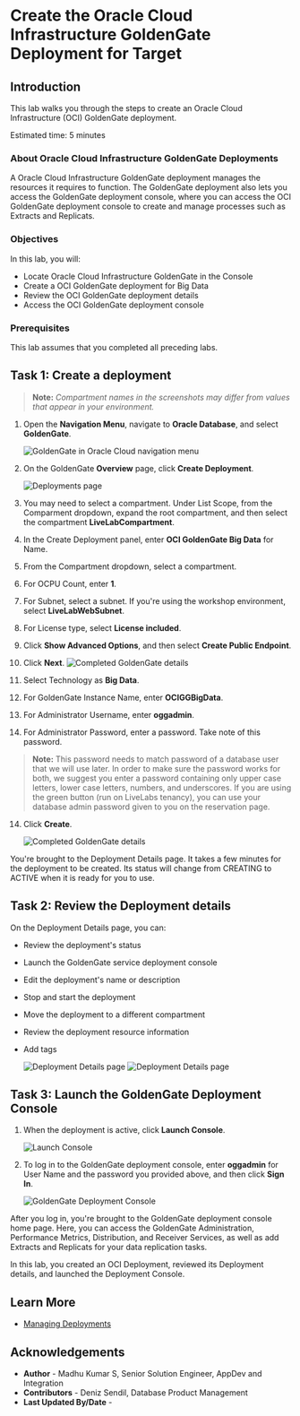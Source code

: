 # Create the Oracle Cloud Infrastructure GoldenGate Deployment for Target

## Introduction

This lab walks you through the steps to create an Oracle Cloud Infrastructure (OCI) GoldenGate deployment.

Estimated time: 5 minutes

### About Oracle Cloud Infrastructure GoldenGate Deployments

A Oracle Cloud Infrastructure GoldenGate deployment manages the resources it requires to function. The GoldenGate deployment also lets you access the GoldenGate deployment console, where you can access the OCI GoldenGate deployment console to create and manage processes such as Extracts and Replicats.

### Objectives

In this lab, you will:
* Locate Oracle Cloud Infrastructure GoldenGate in the Console
* Create a OCI GoldenGate deployment for Big Data
* Review the OCI GoldenGate deployment details
* Access the OCI GoldenGate deployment console

### Prerequisites

This lab assumes that you completed all preceding labs.

## Task 1: Create a deployment

> **Note:** *Compartment names in the screenshots may differ from values that appear in your environment.*

1.  Open the **Navigation Menu**, navigate to **Oracle Database**, and select **GoldenGate**.

    ![GoldenGate in Oracle Cloud navigation menu](images/database-goldengate.png " ")

2.  On the GoldenGate **Overview** page, click **Create Deployment**.

    ![Deployments page](images/create-deployment-select.png "")
3.  You may need to select a compartment. Under List Scope, from the Comparment dropdown, expand the root compartment, and then select the compartment **LiveLabCompartment**.

4.  In the Create Deployment panel, enter **OCI GoldenGate Big Data** for Name.

5.  From the Compartment dropdown, select a compartment.

6.  For OCPU Count, enter **1**.

7.  For Subnet, select a subnet. If you're using the workshop environment, select **LiveLabWebSubnet**.

8.  For License type, select **License included**.
9.  Click **Show Advanced Options**, and then select **Create Public Endpoint**.


9. Click **Next**.
    ![Completed GoldenGate details](images/create-deployment-click.png " ")

10. Select Technology as  **Big Data**.

11. For GoldenGate Instance Name, enter **OCIGGBigData**.

12. For Administrator Username, enter **oggadmin**.

13. For Administrator Password, enter a password. Take note of this password.

>**Note:** This password needs to match password of a database user that we will use later. In order to make sure the password works for both, we suggest you enter a password containing only upper case letters, lower case letters, numbers, and underscores. If you are using the green button (run on LiveLabs tenancy), you can use your database admin password given to you on the reservation page.

14. Click **Create**.

    ![Completed GoldenGate details](images/create-deployment-create.png " ")

You're brought to the Deployment Details page. It takes a few minutes for the deployment to be created. Its status will change from CREATING to ACTIVE when it is ready for you to use.

## Task 2: Review the Deployment details

On the Deployment Details page, you can:

* Review the deployment's status
* Launch the GoldenGate service deployment console
* Edit the deployment's name or description
* Stop and start the deployment
* Move the deployment to a different compartment
* Review the deployment resource information
* Add tags

    ![Deployment Details page](images/deployment-active-page-1.PNG " ")
    ![Deployment Details page](images/deployment-active-page-2.PNG " ")

## Task 3: Launch the GoldenGate Deployment Console

1. When the deployment is active, click **Launch Console**.

    ![Launch Console](images/deployment-lanuch.png " ")

2. To log in to the GoldenGate deployment console, enter **oggadmin** for User Name and the password you provided above, and then click **Sign In**.

    ![GoldenGate Deployment Console](images/ggs-deploymentconsole-signin.png " ")

After you log in, you're brought to the GoldenGate deployment console home page. Here, you can access the GoldenGate Administration, Performance Metrics, Distribution, and Receiver Services, as well as add Extracts and Replicats for your data replication tasks.

In this lab, you created an OCI Deployment, reviewed its Deployment details, and launched the Deployment Console.

## Learn More

* [Managing Deployments](https://docs.oracle.com/en/cloud/paas/goldengate-service/using/deployments.html)

## Acknowledgements
* **Author** - Madhu Kumar S, Senior Solution Engineer, AppDev and Integration 
* **Contributors** -  Deniz Sendil, Database Product Management
* **Last Updated By/Date** - 
